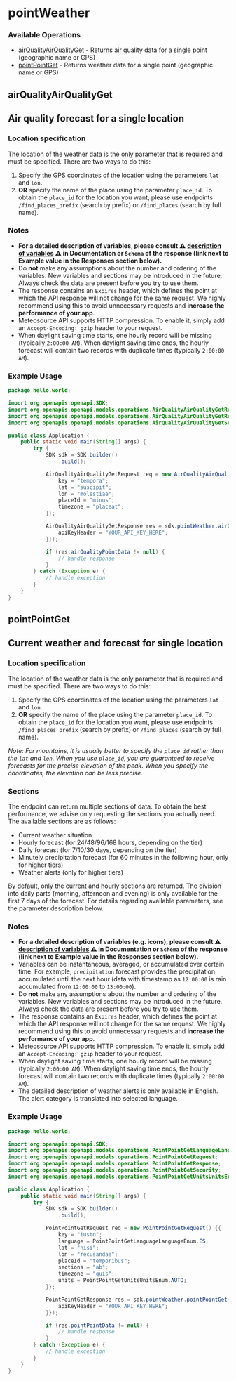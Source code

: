 # pointWeather

### Available Operations

* [airQualityAirQualityGet](#airqualityairqualityget) - Returns air quality data for a single point (geographic name or GPS)
* [pointPointGet](#pointpointget) - Returns weather data for a single point (geographic name or GPS)

## airQualityAirQualityGet

## Air quality forecast for a single location

### Location specification
The location of the weather data is the only parameter that is required and must be specified. There are two ways to do this:
1. Specify the GPS coordinates of the location using the parameters `lat` and `lon`.
2. **OR** specify the name of the place using the parameter `place_id`. To obtain the `place_id` for the location you want, please use endpoints `/find_places_prefix` (search by prefix) or `/find_places` (search by full name).

### Notes
* **For a detailed description of variables, please consult ⚠️ <a href="https://www.meteosource.com/documentation#description_aq" target="_blank">description of variables</a> ⚠️ in Documentation or `Schema` of the response (link next to Example value in the Responses section below).**
* Do **not** make any assumptions about the number and ordering of the variables. New variables and sections may be introduced in the future. Always check the data are present before you try to use them.
* The response contains an `Expires` header, which defines the point at which the API response will not change for the same request. We highly recommend using this to avoid unnecessary requests and **increase the performance of your app**.
* Meteosource API supports HTTP compression. To enable it, simply add an `Accept-Encoding: gzip` header to your request.
* When daylight saving time starts, one hourly record will be missing (typically `2:00:00 AM`). When daylight saving time ends, the hourly forecast will contain two records with duplicate times (typically `2:00:00 AM`).

### Example Usage

```java
package hello.world;

import org.openapis.openapi.SDK;
import org.openapis.openapi.models.operations.AirQualityAirQualityGetRequest;
import org.openapis.openapi.models.operations.AirQualityAirQualityGetResponse;
import org.openapis.openapi.models.operations.AirQualityAirQualityGetSecurity;

public class Application {
    public static void main(String[] args) {
        try {
            SDK sdk = SDK.builder()
                .build();

            AirQualityAirQualityGetRequest req = new AirQualityAirQualityGetRequest() {{
                key = "tempora";
                lat = "suscipit";
                lon = "molestiae";
                placeId = "minus";
                timezone = "placeat";
            }};            

            AirQualityAirQualityGetResponse res = sdk.pointWeather.airQualityAirQualityGet(req, new AirQualityAirQualityGetSecurity("voluptatum") {{
                apiKeyHeader = "YOUR_API_KEY_HERE";
            }});

            if (res.airQualityPointData != null) {
                // handle response
            }
        } catch (Exception e) {
            // handle exception
        }
    }
}
```

## pointPointGet

## Current weather and forecast for single location

### Location specification
The location of the weather data is the only parameter that is required and must be specified. There are two ways to do this:
1. Specify the GPS coordinates of the location using the parameters `lat` and `lon`.
2. **OR** specify the name of the place using the parameter `place_id`. To obtain the `place_id` for the location you want, please use endpoints `/find_places_prefix` (search by prefix) or `/find_places` (search by full name).

*Note: For mountains, it is usually better to specify the `place_id` rather than the `lat` and `lon`. When you use `place_id`, you are guaranteed to receive forecasts for the precise elevation of the peak. When you specify the coordinates, the elevation can be less precise.*

### Sections
The endpoint can return multiple sections of data. To obtain the best performance, we advise only requesting the sections you actually need. The available sections are as follows:

* Current weather situation
* Hourly forecast (for 24/48/96/168 hours, depending on the tier)
* Daily forecast (for 7/10/30 days, depending on the tier)
* Minutely precipitation forecast (for 60 minutes in the following hour, only for higher tiers)
* Weather alerts (only for higher tiers)

By default, only the current and hourly sections are returned. The division into daily parts (morning, afternoon and evening) is only available for the first 7 days of the forecast. For details regarding available parameters, see the parameter description below.

### Notes
* **For a detailed description of variables (e.g. icons), please consult ⚠️ <a href="https://www.meteosource.com/documentation#description" target="_blank">description of variables</a> ⚠️ in Documentation or `Schema` of the response (link next to Example value in the Responses section below).**
* Variables can be instantaneous, averaged, or accumulated over certain time. For example, `precipitation` forecast provides the precipitation accumulated until the next hour (data with timestamp as `12:00:00` is rain accumulated from `12:00:00` to `13:00:00`).
* Do **not** make any assumptions about the number and ordering of the variables. New variables and sections may be introduced in the future. Always check the data are present before you try to use them.
* The response contains an `Expires` header, which defines the point at which the API response will not change for the same request. We highly recommend using this to avoid unnecessary requests and **increase the performance of your app**.
* Meteosource API supports HTTP compression. To enable it, simply add an `Accept-Encoding: gzip` header to your request.
* When daylight saving time starts, one hourly record will be missing (typically `2:00:00 AM`). When daylight saving time ends, the hourly forecast will contain two records with duplicate times (typically `2:00:00 AM`).
* The detailed description of weather alerts is only available in English. The alert category is translated into selected language.

### Example Usage

```java
package hello.world;

import org.openapis.openapi.SDK;
import org.openapis.openapi.models.operations.PointPointGetLanguageLanguageEnum;
import org.openapis.openapi.models.operations.PointPointGetRequest;
import org.openapis.openapi.models.operations.PointPointGetResponse;
import org.openapis.openapi.models.operations.PointPointGetSecurity;
import org.openapis.openapi.models.operations.PointPointGetUnitsUnitsEnum;

public class Application {
    public static void main(String[] args) {
        try {
            SDK sdk = SDK.builder()
                .build();

            PointPointGetRequest req = new PointPointGetRequest() {{
                key = "iusto";
                language = PointPointGetLanguageLanguageEnum.ES;
                lat = "nisi";
                lon = "recusandae";
                placeId = "temporibus";
                sections = "ab";
                timezone = "quis";
                units = PointPointGetUnitsUnitsEnum.AUTO;
            }};            

            PointPointGetResponse res = sdk.pointWeather.pointPointGet(req, new PointPointGetSecurity("deserunt") {{
                apiKeyHeader = "YOUR_API_KEY_HERE";
            }});

            if (res.pointPointData != null) {
                // handle response
            }
        } catch (Exception e) {
            // handle exception
        }
    }
}
```
